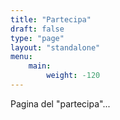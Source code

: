 ```yaml
---
title: "Partecipa"
draft: false
type: "page"
layout: "standalone"
menu:
    main:
        weight: -120
---
```


Pagina del "partecipa"...